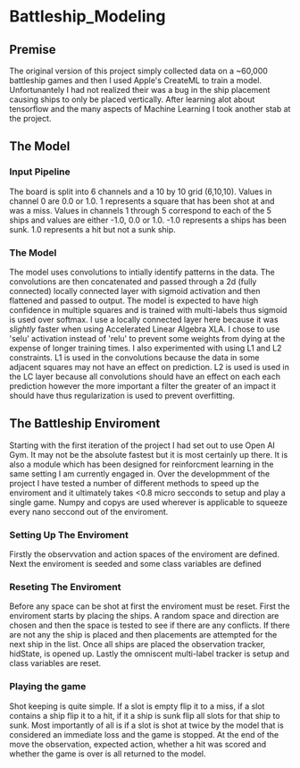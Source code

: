 # Battleship_Modeling
## Premise
The original version of this project simply collected data on a ~60,000 battleship games and then I used Apple's CreateML to train a model. Unfortunantely I had not realized their was a bug in the ship placement causing ships to only be placed vertically. After learning alot about tensorflow and the many aspects of Machine Learning I took another stab at the project.
## The Model
### Input Pipeline
The board is split into 6 channels and a 10 by 10 grid (6,10,10). Values in channel 0 are 0.0 or 1.0. 1 represents a square that has been shot at and was a miss. Values in channels 1 through 5 correspond to each of the 5 ships and values are either -1.0, 0.0 or 1.0. -1.0 represents a ships has been sunk. 1.0 represents a hit but not a sunk ship. 
### The Model
The model uses convolutions to intially identify patterns in the data. The convolutions are then concatenated and passed through a 2d (fully connected) locally connected layer with sigmoid activation and then flattened and passed to output. The model is expected to have high confidence in multiple squares and is trained with multi-labels thus sigmoid is used over softmax. I use a locally connected layer here because it was *slightly* faster when using Accelerated Linear Algebra XLA. I chose to use 'selu' activation instead of 'relu' to prevent some weights from dying at the expense of longer training times. I also experimented with using L1 and L2 constraints. L1 is used in the convolutions because the data in some adjacent squares may not have an effect on prediction. L2 is used is used in the LC layer because all convolutions should have an effect on each each prediction however the more important a filter the greater of an impact it should have thus regularization is used to prevent overfitting.
## The Battleship Enviroment
Starting with the first iteration of the project I had set out to use Open AI Gym. It may not be the absolute fastest but it is most certainly up there. It is also a module which has been designed for reinforcment learning in the same setting I am currently engaged in. Over the developmment of the project I have tested a number of different methods to speed up the enviroment and it ultimately takes <0.8 micro secconds to setup and play a single game. Numpy and copys are used wherever is applicable to squeeze every nano seccond out of the enviroment. 
### Setting Up The Enviroment
Firstly the observvation and action spaces of the enviroment are defined. Next the enviroment is seeded and some class variables are defined
### Reseting The Enviroment
Before any space can be shot at first the enviroment must be reset. First the enviroment starts by placing the ships. A random space and direction are chosen and then the space is tested to see if there are any conflicts. If there are not any the ship is placed and then placements are attempted for the next ship in the list. Once all ships are placed the observation tracker, hidState, is opened up. Lastly the omniscent multi-label tracker is setup and class variables are reset.
### Playing the game
Shot keeping is quite simple. If a slot is empty flip it to a miss, if a slot contains a ship flip it to a hit, if it a ship is sunk flip all slots for that ship to sunk. Most importantly of all is if a slot is shot at twice by the model that is considered an immediate loss and the game is stopped. At the end of the move the observation, expected action, whether a hit was scored and whether the game is over is all returned to the model. 
